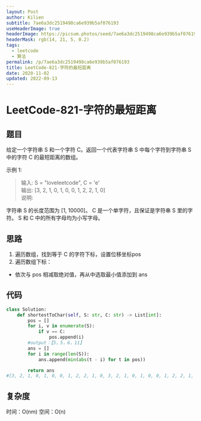 ```yaml
---
layout: Post
author: Kilien
subtitle: 7ae6a3dc2519498ca6e939b5af076193
useHeaderImage: true
headerImage: https://picsum.photos/seed/7ae6a3dc2519498ca6e939b5af076193/1920/1080
headerMask: rgb(14, 21, 5, 0.2)
tags:
  - leetcode
  - 算法
permalink: /p/7ae6a3dc2519498ca6e939b5af076193
title: LeetCode-821-字符的最短距离
date: 2020-11-02
updated: 2022-09-13
---
```


# LeetCode-821-字符的最短距离

## 题目

给定一个字符串 S 和一个字符 C。返回一个代表字符串 S 中每个字符到字符串 S 中的字符 C 的最短距离的数组。

示例 1:

> 输入: S = "loveleetcode", C = 'e'\
> 输出: \[3, 2, 1, 0, 1, 0, 0, 1, 2, 2, 1, 0]\
> 说明:

字符串 S 的长度范围为 \[1, 10000]。
C 是一个单字符，且保证是字符串 S 里的字符。
S 和 C 中的所有字母均为小写字母。

## 思路

1.  遍历数组，找到等于 C 的字符下标，设置位移坐标pos
2.  遍历数组下标：

*   依次与 pos 相减取绝对值，再从中选取最小值添加到 ans

## 代码

```python
class Solution:
    def shortestToChar(self, S: str, C: str) -> List[int]:
        pos = []
        for i, v in enumerate(S):
            if v == C:
                pos.append(i)
        #output：【3，5，6，11】
        ans = []
        for i in range(len(S)):
            ans.append(min(abs(t - i) for t in pos))

        return ans
#[3, 2, 1, 0, 1, 0, 0, 1, 2, 2, 1, 0, 3, 2, 1, 0, 1, 0, 0, 1, 2, 2, 1, 0]
```

## 复杂度

时间：O(nm)
空间：O(n)
